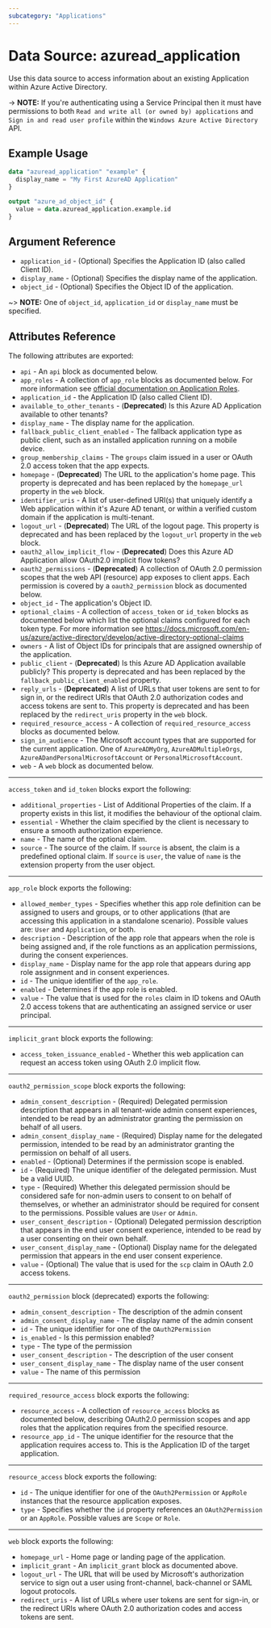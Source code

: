 ```yaml
---
subcategory: "Applications"
---
```


# Data Source: azuread_application

Use this data source to access information about an existing Application within Azure Active Directory.

-> **NOTE:** If you're authenticating using a Service Principal then it must have permissions to both `Read and write all (or owned by) applications` and `Sign in and read user profile` within the `Windows Azure Active Directory` API.

## Example Usage

```terraform
data "azuread_application" "example" {
  display_name = "My First AzureAD Application"
}

output "azure_ad_object_id" {
  value = data.azuread_application.example.id
}
```

## Argument Reference

* `application_id` - (Optional) Specifies the Application ID (also called Client ID).
* `display_name` - (Optional) Specifies the display name of the application.
* `object_id` - (Optional) Specifies the Object ID of the application.

~> **NOTE:** One of `object_id`, `application_id` or `display_name` must be specified.

## Attributes Reference

The following attributes are exported:

* `api` - An `api` block as documented below.
* `app_roles` - A collection of `app_role` blocks as documented below. For more information see [official documentation on Application Roles](https://docs.microsoft.com/en-us/azure/architecture/multitenant-identity/app-roles).
* `application_id` - the Application ID (also called Client ID).
* `available_to_other_tenants` - (**Deprecated**) Is this Azure AD Application available to other tenants?
* `display_name` - The display name for the application.
* `fallback_public_client_enabled` - The fallback application type as public client, such as an installed application running on a mobile device.
* `group_membership_claims` - The `groups` claim issued in a user or OAuth 2.0 access token that the app expects.
* `homepage` - (**Deprecated**) The URL to the application's home page. This property is deprecated and has been replaced by the `homepage_url` property in the `web` block.
* `identifier_uris` - A list of user-defined URI(s) that uniquely identify a Web application within it's Azure AD tenant, or within a verified custom domain if the application is multi-tenant.
* `logout_url` - (**Deprecated**) The URL of the logout page. This property is deprecated and has been replaced by the `logout_url` property in the `web` block.
* `oauth2_allow_implicit_flow` - (**Deprecated**) Does this Azure AD Application allow OAuth2.0 implicit flow tokens?
* `oauth2_permissions` - (**Deprecated**) A collection of OAuth 2.0 permission scopes that the web API (resource) app exposes to client apps. Each permission is covered by a `oauth2_permission` block as documented below.
* `object_id` - The application's Object ID.
* `optional_claims` - A collection of `access_token` or `id_token` blocks as documented below which list the optional claims configured for each token type. For more information see https://docs.microsoft.com/en-us/azure/active-directory/develop/active-directory-optional-claims
* `owners` - A list of Object IDs for principals that are assigned ownership of the application.
* `public_client` - (**Deprecated**) Is this Azure AD Application available publicly? This property is deprecated and has been replaced by the `fallback_public_client_enabled` property.
* `reply_urls` - (**Deprecated**) A list of URLs that user tokens are sent to for sign in, or the redirect URIs that OAuth 2.0 authorization codes and access tokens are sent to. This property is deprecated and has been replaced by the `redirect_uris` property in the `web` block.
* `required_resource_access` - A collection of `required_resource_access` blocks as documented below.
* `sign_in_audience` - The Microsoft account types that are supported for the current application. One of `AzureADMyOrg`, `AzureADMultipleOrgs`, `AzureADandPersonalMicrosoftAccount` or `PersonalMicrosoftAccount`.
* `web` - A `web` block as documented below.

---

`access_token` and `id_token` blocks export the following:

* `additional_properties` - List of Additional Properties of the claim. If a property exists in this list, it modifies the behaviour of the optional claim.
* `essential` - Whether the claim specified by the client is necessary to ensure a smooth authorization experience.
* `name` - The name of the optional claim.
* `source` - The source of the claim. If `source` is absent, the claim is a predefined optional claim. If `source` is `user`, the value of `name` is the extension property from the user object.

---

`app_role` block exports the following:

* `allowed_member_types` - Specifies whether this app role definition can be assigned to users and groups, or to other applications (that are accessing this application in a standalone scenario). Possible values are: `User` and `Application`, or both.
* `description` - Description of the app role that appears when the role is being assigned and, if the role functions as an application permissions, during the consent experiences.
* `display_name` - Display name for the app role that appears during app role assignment and in consent experiences.
* `id` - The unique identifier of the `app_role`.
* `enabled` - Determines if the app role is enabled.
* `value` - The value that is used for the `roles` claim in ID tokens and OAuth 2.0 access tokens that are authenticating an assigned service or user principal.

---

`implicit_grant` block exports the following:

* `access_token_issuance_enabled` - Whether this web application can request an access token using OAuth 2.0 implicit flow.

---

`oauth2_permission_scope` block exports the following:

* `admin_consent_description` - (Required) Delegated permission description that appears in all tenant-wide admin consent experiences, intended to be read by an administrator granting the permission on behalf of all users.
* `admin_consent_display_name` - (Required) Display name for the delegated permission, intended to be read by an administrator granting the permission on behalf of all users.
* `enabled` - (Optional) Determines if the permission scope is enabled.
* `id` - (Required) The unique identifier of the delegated permission. Must be a valid UUID.
* `type` - (Required) Whether this delegated permission should be considered safe for non-admin users to consent to on behalf of themselves, or whether an administrator should be required for consent to the permissions. Possible values are `User` or `Admin`.
* `user_consent_description` - (Optional) Delegated permission description that appears in the end user consent experience, intended to be read by a user consenting on their own behalf.
* `user_consent_display_name` - (Optional) Display name for the delegated permission that appears in the end user consent experience.
* `value` - (Optional) The value that is used for the `scp` claim in OAuth 2.0 access tokens.

---

`oauth2_permission` block (deprecated) exports the following:

* `admin_consent_description` - The description of the admin consent
* `admin_consent_display_name` - The display name of the admin consent
* `id` - The unique identifier for one of the `OAuth2Permission`
* `is_enabled` - Is this permission enabled?
* `type` - The type of the permission
* `user_consent_description` - The description of the user consent
* `user_consent_display_name` - The display name of the user consent
* `value` - The name of this permission

---

`required_resource_access` block exports the following:

* `resource_access` - A collection of `resource_access` blocks as documented below, describing OAuth2.0 permission scopes and app roles that the application requires from the specified resource.
* `resource_app_id` - The unique identifier for the resource that the application requires access to. This is the Application ID of the target application.

---

`resource_access` block exports the following:


* `id` - The unique identifier for one of the `OAuth2Permission` or `AppRole` instances that the resource application exposes.
* `type` - Specifies whether the `id` property references an `OAuth2Permission` or an `AppRole`. Possible values are `Scope` or `Role`.

---

`web` block exports the following:

* `homepage_url` - Home page or landing page of the application.
* `implicit_grant` - An `implicit_grant` block as documented above.
* `logout_url` - The URL that will be used by Microsoft's authorization service to sign out a user using front-channel, back-channel or SAML logout protocols.
* `redirect_uris` - A list of URLs where user tokens are sent for sign-in, or the redirect URIs where OAuth 2.0 authorization codes and access tokens are sent.
